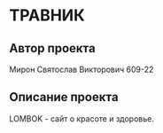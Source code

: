 # ТРАВНИК
## Автор проекта
Мирон Святослав Викторович 609-22

## Описание проекта
LOMBOK - сайт о красоте и здоровье.
